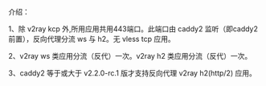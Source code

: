 介绍：

1、除 v2ray kcp 外,所用应用共用443端口。此端口由 caddy2 监听（即caddy2前置），反向代理分流 ws 与 h2。无 vless tcp 应用。

2、v2ray ws 类应用分流（反代）一次。v2ray h2 类应用分流（反代）一次。

3、caddy2 等于或大于 v2.2.0-rc.1 版才支持反向代理 v2ray h2(http/2) 应用。
